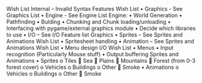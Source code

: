 Wish List
Internal – Invalid Syntax
Features Wish List
•	Graphics -  See Graphics List
•	Engine  - See Engine List
Engine:
•	World Generation
•	Pathfinding
•	Bulding
•	Chunking and Chunk loading/unloading
•	Interfacing with pygame/external graphics module
•	Decide which libraries to use
•	I/O – See I/O Feature list
Graphics
•	Sprites – See Sprites and Animations Wish List
•	Spritesheet handling
•	Animation – See Sprites and Animations Wish List
•	Menu design
I/O Wish List
•	Menus
•	Input recognition  (Particularly Mouse stuff)
•	Output buffering
Sprites and Animations
•	Sprites 
	o	Tiles
			Sea
			Plains
			Mountains
			Forest (from 0-3 forest cover)
	o	Vehicles
	o	Buildings
	o	Other
			Smoke
•	Animations
	o	Vehicles
	o	Buildings
	o	Other
			Smoke
